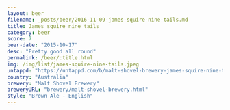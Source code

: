 ```yaml
---
layout: beer
filename: _posts/beer/2016-11-09-james-squire-nine-tails.md
title: James squire nine tails
category: beer
score: 7
beer-date: "2015-10-17"
desc: "Pretty good all round"
permalink: /beer/:title.html
img: /img/list/james-squire-nine-tails.jpeg
untappd: "https://untappd.com/b/malt-shovel-brewery-james-squire-nine-tales-amber-ale/10808"
country: "Australia"
brewery: "Malt Shovel Brewery"
breweryURL: "brewery/malt-shovel-brewery.html"
style: "Brown Ale - English"
---
```

